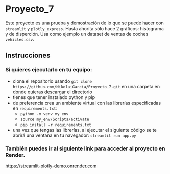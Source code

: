 # Proyecto_7

Este proyecto es una prueba y demostración de lo que se puede hacer con `streamlit` y `plotly_express`.
Hasta ahorita sólo hace 2 gráficos: histograma y de disperción. Usa como ejemplo un dataset de ventas de coches `vehicles.csv`.

## Instrucciones

### Si quieres ejecutarlo en tu equipo:
- clona el repositorio usando `git clone https://github.com/NikolaiGarcia/Proyecto_7.git` en una carpeta en donde quieras descargar el directorio
- tienes que tener instalado python y pip
- de preferencia crea un ambiente virtual con las librerías especificadas en `requirements.txt`:
    - `python -m venv my_env`
    - `source my_env/Scripts/activate`
    - `pip install -r requirements.txt`
- una vez que tengas las librerías, al ejecutar el siguiente código se te abrirá una ventana en tu navegador: `streamlit run app.py`

### También puedes ir al siguiente link para acceder al proyecto en Render.
https://streamlit-plotly-demo.onrender.com